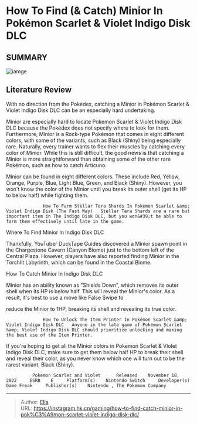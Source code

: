 # How To Find (&amp; Catch) Minior In Pokémon Scarlet &amp; Violet Indigo Disk DLC


## SUMMARY 

![iamge](https://static1.srcdn.com/wordpress/wp-content/uploads/2023/12/how-to-find-catch-minior-in-pok-mon-scarlet-violet-indigo-disk-dlc.jpg)

## Literature Review

With no direction from the Pokédex, catching a Minior in Pokémon Scarlet &amp; Violet Indigo Disk DLC can be an especially hard undertaking.





Minior are especially hard to locate Pokemon Scarlet &amp; Violet Indigo Disk DLC because the Pokédex does not specify where to look for them. Furthermore, Minior is a Rock-type Pokémon that comes in eight different colors, with some of the variants, such as Black (Shiny) being especially rare. Naturally, every trainer wants to flex their muscles by catching every color of Minior. While this is still difficult, the good news is that catching a Minior is more straightforward than obtaining some of the other rare Pokémon, such as how to catch Articuno.






Minior can be found in eight different colors. These include Red, Yellow, Orange, Purple, Blue, Light Blue, Green, and Black (Shiny). However, you won&#39;t know the color of the Minior until you break its outer shell (get its HP to below half) while fighting them.




                  How To Farm Stellar Tera Shards In Pokémon Scarlet &amp; Violet Indigo Disk (The Fast Way)   Stellar Tera Shards are a rare but important item in The Indigo Disk DLC, but you won&#39;t be able to farm them effectively until late in the game.   


 Where To Find Minior In Indigo Disk DLC 
          

Thankfully, YouTuber DuckTape Guides discovered a Minior spawn point in the Chargestone Cavern (Canyon Biome) just to the bottom left of the Central Plaza. However, players have also reported finding Minior in the Torchlit Labyrinth, which can be found in the Coastal Biome.


 






 How To Catch Minior In Indigo Disk DLC 
          

Minior has an ability known as &#34;Shields Down&#34;, which removes its outer shell when its HP is below half. This will reveal the Minior&#39;s color. As a result, it&#39;s best to use a move like False Swipe to

reduce the Minior to 1HP, breaking its shell and revealing its true color.

                  How To Unlock The Item Printer In Pokémon Scarlet &amp; Violet Indigo Disk DLC   Anyone in the late game of Pokémon Scarlet &amp; Violet Indigo Disk DLC should prioritize unlocking and making the best use of the Item Printer.   

If you&#39;re hoping to get all the Minior colors in Pokemon Scarlet &amp; Violet Indigo Disk DLC, make sure to get them below half HP to break their shell and reveal their color, as you never know which one will turn out to be the rarest variant, Black (Shiny).




              Pokemon Scarlet and Violet      Released    November 18, 2022     ESRB    E     Platform(s)    Nintendo Switch     Developer(s)    Game Freak     Publisher(s)    Nintendo , The Pokemon Company      



---

> Author: [Ella](https://instagram.hk.cn/)  
> URL: https://instagram.hk.cn/gaming/how-to-find-catch-minior-in-pok%C3%A9mon-scarlet-violet-indigo-disk-dlc/  

